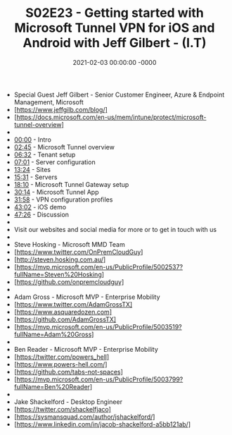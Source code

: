 ﻿---
layout: post
title: "S02E23 - Getting started with Microsoft Tunnel VPN for iOS and Android with Jeff Gilbert - (I.T)"
date: 2021-02-03 00:00:00 -0000
categories:
---

 * Special Guest Jeff Gilbert - Senior Customer Engineer, Azure & Endpoint Management, Microsoft
 * [https://www.jeffgilb.com/blog/]
 * [https://docs.microsoft.com/en-us/mem/intune/protect/microsoft-tunnel-overview]
 * 
 * [00:00](https://www.youtube.com/watch?v=fOnbNRb4i30&t=0s) - Intro
 * [02:45](https://www.youtube.com/watch?v=fOnbNRb4i30&t=165s) - Microsoft Tunnel overview
 * [06:32](https://www.youtube.com/watch?v=fOnbNRb4i30&t=392s) - Tenant setup
 * [07:01](https://www.youtube.com/watch?v=fOnbNRb4i30&t=421s) - Server configuration
 * [13:24](https://www.youtube.com/watch?v=fOnbNRb4i30&t=804s) - Sites
 * [15:31](https://www.youtube.com/watch?v=fOnbNRb4i30&t=931s) - Servers
 * [18:10](https://www.youtube.com/watch?v=fOnbNRb4i30&t=1090s) - Microsoft Tunnel Gateway setup
 * [30:14](https://www.youtube.com/watch?v=fOnbNRb4i30&t=1814s) - Microsoft Tunnel App
 * [31:58](https://www.youtube.com/watch?v=fOnbNRb4i30&t=1918s) - VPN configuration profiles
 * [43:02](https://www.youtube.com/watch?v=fOnbNRb4i30&t=2582s) - iOS demo
 * [47:26](https://www.youtube.com/watch?v=fOnbNRb4i30&t=2846s) - Discussion
 * 
 * Visit our websites and social media for more or to get in touch with us
 * 
 * Steve Hosking - Microsoft MMD Team
 * [https://www.twitter.com/OnPremCloudGuy]
 * [http://steven.hosking.com.au/]
 * [https://mvp.microsoft.com/en-us/PublicProfile/5002537?fullName=Steven%20Hosking]
 * [https://github.com/onpremcloudguy]
 * 
 * Adam Gross - Microsoft MVP - Enterprise Mobility
 * [https://www.twitter.com/AdamGrossTX]
 * [https://www.asquaredozen.com]
 * [https://github.com/AdamGrossTX]
 * [https://mvp.microsoft.com/en-us/PublicProfile/5003519?fullName=Adam%20Gross]
 * 
 * Ben Reader - Microsoft MVP - Enterprise Mobility
 * [https://twitter.com/powers_hell]
 * [https://www.powers-hell.com/]
 * [https://github.com/tabs-not-spaces]
 * [https://mvp.microsoft.com/en-us/PublicProfile/5003799?fullName=Ben%20Reader]
 * 
 * Jake Shackelford - Desktop Engineer
 * [https://twitter.com/shackelfjaco]
 * [https://sysmansquad.com/author/jshackelford/]
 * [https://www.linkedin.com/in/jacob-shackelford-a5bb121ab/]
